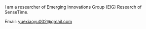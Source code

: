 I am a researcher of Emerging Innovations Group (EIG) Research of SenseTime.

Email: yuexiaoyu002@gmail.com
